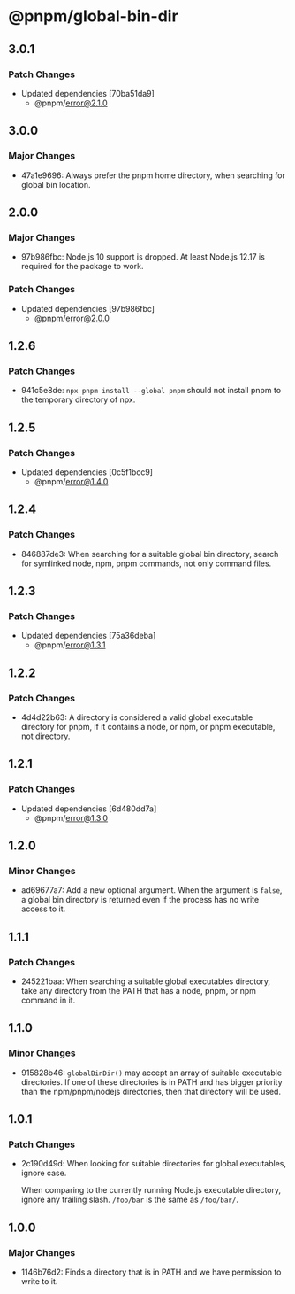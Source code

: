 # @pnpm/global-bin-dir

## 3.0.1

### Patch Changes

- Updated dependencies [70ba51da9]
  - @pnpm/error@2.1.0

## 3.0.0

### Major Changes

- 47a1e9696: Always prefer the pnpm home directory, when searching for global bin location.

## 2.0.0

### Major Changes

- 97b986fbc: Node.js 10 support is dropped. At least Node.js 12.17 is required for the package to work.

### Patch Changes

- Updated dependencies [97b986fbc]
  - @pnpm/error@2.0.0

## 1.2.6

### Patch Changes

- 941c5e8de: `npx pnpm install --global pnpm` should not install pnpm to the temporary directory of npx.

## 1.2.5

### Patch Changes

- Updated dependencies [0c5f1bcc9]
  - @pnpm/error@1.4.0

## 1.2.4

### Patch Changes

- 846887de3: When searching for a suitable global bin directory, search for symlinked node, npm, pnpm commands, not only command files.

## 1.2.3

### Patch Changes

- Updated dependencies [75a36deba]
  - @pnpm/error@1.3.1

## 1.2.2

### Patch Changes

- 4d4d22b63: A directory is considered a valid global executable directory for pnpm, if it contains a node, or npm, or pnpm executable, not directory.

## 1.2.1

### Patch Changes

- Updated dependencies [6d480dd7a]
  - @pnpm/error@1.3.0

## 1.2.0

### Minor Changes

- ad69677a7: Add a new optional argument. When the argument is `false`, a global bin directory is returned even if the process has no write access to it.

## 1.1.1

### Patch Changes

- 245221baa: When searching a suitable global executables directory, take any directory from the PATH that has a node, pnpm, or npm command in it.

## 1.1.0

### Minor Changes

- 915828b46: `globalBinDir()` may accept an array of suitable executable directories.
  If one of these directories is in PATH and has bigger priority than the
  npm/pnpm/nodejs directories, then that directory will be used.

## 1.0.1

### Patch Changes

- 2c190d49d: When looking for suitable directories for global executables, ignore case.

  When comparing to the currently running Node.js executable directory,
  ignore any trailing slash. `/foo/bar` is the same as `/foo/bar/`.

## 1.0.0

### Major Changes

- 1146b76d2: Finds a directory that is in PATH and we have permission to write to it.
